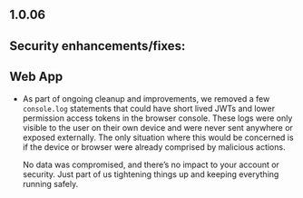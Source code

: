 ## 1.0.06

## Security enhancements/fixes:

## Web App

* As part of ongoing cleanup and improvements, we removed a few `console.log` statements that could have short lived JWTs and lower permission access tokens in the browser console. These logs were only visible to the user on their own device and were never sent anywhere or exposed externally. The only situation where this would be concerned is if the device or browser were already comprised by malicious actions.

  No data was compromised, and there’s no impact to your account or security. Just part of us tightening things up and keeping everything running safely.
